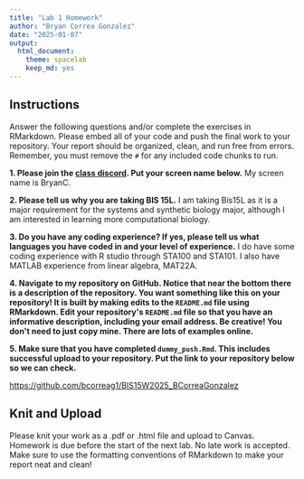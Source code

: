 ```yaml
---
title: "Lab 1 Homework"
author: "Bryan Correa Gonzalez"
date: "2025-01-07"
output:
  html_document: 
    theme: spacelab
    keep_md: yes
---
```


## Instructions
Answer the following questions and/or complete the exercises in RMarkdown. Please embed all of your code and push the final work to your repository. Your report should be organized, clean, and run free from errors. Remember, you must remove the `#` for any included code chunks to run.  

**1. Please join the [class discord](https://forms.gle/AHHXd3aobaAdkkFg9). Put your screen name below.** 
My screen name is BryanC.

**2. Please tell us why you are taking BIS 15L.**
I am taking Bis15L as it is a major requirement for the systems and synthetic biology major, although I am interested in learning more computational biology. 

**3. Do you have any coding experience? If yes, please tell us what languages you have coded in and your level of experience.**
I do have some coding experience with R studio through STA100 and STA101. I also have MATLAB experience from linear algebra, MAT22A.

**4. Navigate to my repository on GitHub. Notice that near the bottom there is a description of the repository. You want something like this on your repository! It is built by making edits to the `README.md` file using RMarkdown. Edit your repository's `README.md` file so that you have an informative description, including your email address. Be creative! You don't need to just copy mine. There are lots of examples online.**  


**5. Make sure that you have completed `dummy_push.Rmd`. This includes successful upload to your repository. Put the link to your repository below so we can check.**

https://github.com/bcorreag1/BIS15W2025_BCorreaGonzalez


## Knit and Upload
Please knit your work as a .pdf or .html file and upload to Canvas. Homework is due before the start of the next lab. No late work is accepted. Make sure to use the formatting conventions of RMarkdown to make your report neat and clean!  
